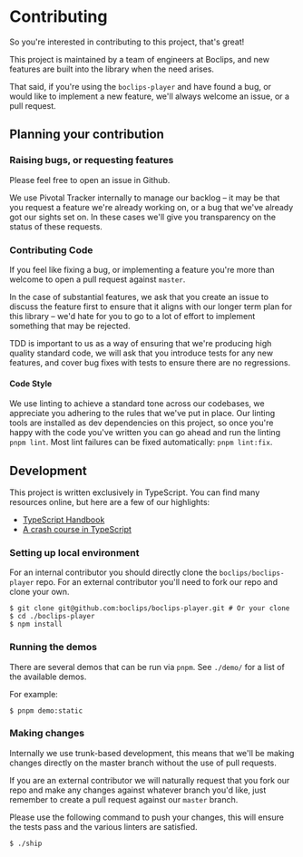 # Contributing

So you're interested in contributing to this project, that's great! 

This project is maintained by a team of engineers at Boclips, and new features are built into the library when the need
arises.

That said, if you're using the `boclips-player` and have found a bug, or would like to implement a new feature, we'll always welcome an issue, or a pull request. 

## Planning your contribution

### Raising bugs, or requesting features

Please feel free to open an issue in Github.

We use Pivotal Tracker internally to manage our backlog – it may be that you request a feature we're already working on, or a bug that we've already got our sights set on. In these cases we'll give you transparency on the status of these requests.

### Contributing Code

If you feel like fixing a bug, or implementing a feature you're more than welcome to open a pull request against `master`.

In the case of substantial features, we ask that you create an issue to discuss the feature first to ensure that it aligns with our longer term plan for this library – we'd hate for you to go to a lot of effort to implement something that may be rejected.

TDD is important to us as a way of ensuring that we're producing high quality standard code, we will ask that you introduce tests for any new features, and cover bug fixes with tests to ensure there are no regressions.

#### Code Style

We use linting to achieve a standard tone across our codebases, we appreciate you adhering to the rules that we've put in place.
Our linting tools are installed as dev dependencies on this project, so once you're happy with the code you've written you can
go ahead and run the linting `pnpm lint`. Most lint failures can be fixed automatically: `pnpm lint:fix`.

## Development

This project is written exclusively in TypeScript. You can find many resources online, but here are a few of our highlights:
- [TypeScript Handbook](https://www.typescriptlang.org/docs/home.html)
- [A crash course in TypeScript](https://www.freecodecamp.org/news/a-crash-course-in-typescript-e6bf9c10946/)

### Setting up local environment

For an internal contributor you should directly clone the `boclips/boclips-player` repo. For an external contributor you'll need to fork our repo and clone your own.

```
$ git clone git@github.com:boclips/boclips-player.git # Or your clone
$ cd ./boclips-player
$ npm install
```

### Running the demos

There are several demos that can be run via `pnpm`. See `./demo/` for a list of the available demos.

For example:
```
$ pnpm demo:static
```

### Making changes

Internally we use trunk-based development, this means that we'll be making changes directly on the master branch without the use of pull requests.

If you are an external contributor we will naturally request that you fork our repo and make any changes against whatever branch you'd like, just
remember to create a pull request against our `master` branch.

Please use the following command to push your changes, this will ensure the tests pass and the various linters are satisfied.
```
$ ./ship
```

